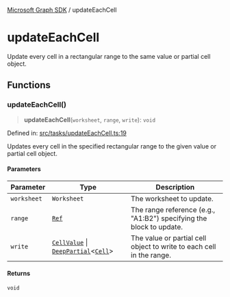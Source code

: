 [Microsoft Graph SDK](README.md) / updateEachCell

# updateEachCell

Update every cell in a rectangular range to the same value or partial cell object.

## Functions

### updateEachCell()

> **updateEachCell**(`worksheet`, `range`, `write`): `void`

Defined in: [src/tasks/updateEachCell.ts:19](https://github.com/Future-Secure-AI/sharepoint-workbook/blob/main/src/tasks/updateEachCell.ts#L19)

Updates every cell in the specified rectangular range to the given value or partial cell object.

#### Parameters

| Parameter | Type | Description |
| ------ | ------ | ------ |
| `worksheet` | `Worksheet` | The worksheet to update. |
| `range` | [`Ref`](models/Reference.md#ref) | The range reference (e.g., "A1:B2") specifying the block to update. |
| `write` | [`CellValue`](models/Cell.md#cellvalue-1) \| [`DeepPartial`](models/DeepPartial.md#deeppartial)\<[`Cell`](models/Cell.md#cell)\> | The value or partial cell object to write to each cell in the range. |

#### Returns

`void`
